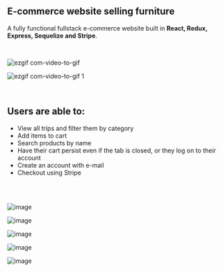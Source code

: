 ## E-commerce website selling furniture

A fully functional fullstack e-commerce website built in <b>React, Redux, Express, Sequelize and Stripe</b>.

<br/>

![ezgif com-video-to-gif](https://user-images.githubusercontent.com/26104823/53595520-81fea700-3b6b-11e9-80f4-44dfea331bfb.gif)

![ezgif com-video-to-gif 1](https://user-images.githubusercontent.com/26104823/53595601-aeb2be80-3b6b-11e9-9bd7-bc216530d285.gif)

<br/>

## **Users are able to:**

- View all trips and filter them by category
- Add items to cart
- Search products by name
- Have their cart persist even if the tab is closed, or they log on to their account
- Create an account with e-mail
- Checkout using Stripe

<br/>
<br/>

![image](https://user-images.githubusercontent.com/26104823/53846034-6afbf280-3f79-11e9-8939-c2ea77b6659b.png)

![image](https://user-images.githubusercontent.com/26104823/53846040-6fc0a680-3f79-11e9-8059-60d4dc306022.png)

![image](https://user-images.githubusercontent.com/26104823/53909810-78b88300-4020-11e9-806f-c8dbe4ef13ad.png)

![image](https://user-images.githubusercontent.com/26104823/54055217-5c504e00-41ba-11e9-8951-2eef3c07e741.png)

![image](https://user-images.githubusercontent.com/26104823/54088884-0c4bc580-4339-11e9-8d3a-44d78915a7ad.png)


